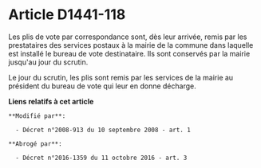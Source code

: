 # Article D1441-118

Les plis de vote par correspondance sont, dès leur arrivée, remis     par les prestataires des services postaux à la mairie
de la commune dans laquelle est installé le bureau de vote destinataire. Ils sont conservés par la mairie jusqu'au jour du
scrutin. 

Le jour du scrutin, les plis sont remis par les services de la mairie au président du bureau de vote qui leur en donne
décharge.

**Liens relatifs à cet article**

	**Modifié par**:

	  - Décret n°2008-913 du 10 septembre 2008 - art. 1

	**Abrogé par**:

	  - Décret n°2016-1359 du 11 octobre 2016 - art. 3
